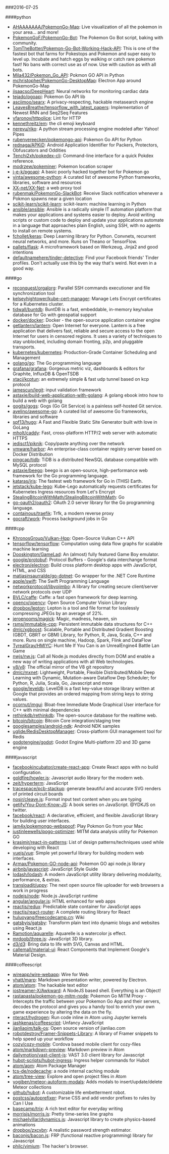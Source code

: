 ###2016-07-25

####python
* [AHAAAAAAA/PokemonGo-Map](https://github.com/AHAAAAAAA/PokemonGo-Map):  Live visualization of all the pokemon in your area... and more!
* [PokemonGoF/PokemonGo-Bot](https://github.com/PokemonGoF/PokemonGo-Bot): The Pokemon Go Bot script, baking with community.
* [TomTheBotter/Pokemon-Go-Bot-Working-Hack-API](https://github.com/TomTheBotter/Pokemon-Go-Bot-Working-Hack-API): This is one of the fastest bot that farms for Pokestops and Pokemon and super easy to level up. Incubate and hatch eggs by walking or catch rare pokemon fast! No bans with correct use as of now. Use with caution as with all bots.
* [Mila432/Pokemon_Go_API](https://github.com/Mila432/Pokemon_Go_API): Pokmon GO API in Python
* [mchristopher/PokemonGo-DesktopMap](https://github.com/mchristopher/PokemonGo-DesktopMap): Electron App around PokemonGo-Map
* [jisaacso/DeepHeart](https://github.com/jisaacso/DeepHeart): Neural networks for monitoring cardiac data
* [tejado/pgoapi](https://github.com/tejado/pgoapi): Pokemon Go API lib
* [asciimoo/searx](https://github.com/asciimoo/searx): A privacy-respecting, hackable metasearch engine
* [LeavesBreathe/tensorflow_with_latest_papers](https://github.com/LeavesBreathe/tensorflow_with_latest_papers): Implementation of Newest RNN and Seq2Seq Features
* [vfaronov/httpolice](https://github.com/vfaronov/httpolice): Lint for HTTP
* [kennethreitz/em](https://github.com/kennethreitz/em): the cli emoji keyboard
* [nerevu/riko](https://github.com/nerevu/riko): A python stream processing engine modeled after Yahoo! Pipes
* [rubenvereecken/pokemongo-api](https://github.com/rubenvereecken/pokemongo-api): Pokemon Go API for Python
* [rednaga/APKiD](https://github.com/rednaga/APKiD): Android Application Identifier for Packers, Protectors, Obfuscators and Oddities
* [Tenchi2xh/pokedex-cli](https://github.com/Tenchi2xh/pokedex-cli): Command-line interface for a quick Pokdex reference.
* [modrzew/pokeminer](https://github.com/modrzew/pokeminer): Pokemon location scraper
* [j-e-k/pgoapi](https://github.com/j-e-k/pgoapi): A basic poorly hacked together bot for Pokemon go
* [vinta/awesome-python](https://github.com/vinta/awesome-python): A curated list of awesome Python frameworks, libraries, software and resources
* [XX-net/XX-Net](https://github.com/XX-net/XX-Net): a web proxy tool
* [rubenmak/PokemonGo-SlackBot](https://github.com/rubenmak/PokemonGo-SlackBot): Receive Slack notification whenever a Pokmon spawns near a given location
* [scikit-learn/scikit-learn](https://github.com/scikit-learn/scikit-learn): scikit-learn: machine learning in Python
* [ansible/ansible](https://github.com/ansible/ansible): Ansible is a radically simple IT automation platform that makes your applications and systems easier to deploy. Avoid writing scripts or custom code to deploy and update your applications automate in a language that approaches plain English, using SSH, with no agents to install on remote systems.
* [fchollet/keras](https://github.com/fchollet/keras): Deep Learning library for Python. Convnets, recurrent neural networks, and more. Runs on Theano or TensorFlow.
* [pallets/flask](https://github.com/pallets/flask): A microframework based on Werkzeug, Jinja2 and good intentions
* [defaultnamehere/tinder-detective](https://github.com/defaultnamehere/tinder-detective): Find your Facebook friends' Tinder profiles. Don't actually use this by the way that's weird. Not even in a good way.

####go
* [reconquest/orgalorg](https://github.com/reconquest/orgalorg): Parallel SSH commands executioner and file synchronization tool
* [kelseyhightower/kube-cert-manager](https://github.com/kelseyhightower/kube-cert-manager): Manage Lets Encrypt certificates for a Kubernetes cluster.
* [tidwall/buntdb](https://github.com/tidwall/buntdb): BuntDB is a fast, embeddable, in-memory key/value database for Go with geospatial support
* [docker/docker](https://github.com/docker/docker): Docker - the open-source application container engine
* [getlantern/lantern](https://github.com/getlantern/lantern):  Open Internet for everyone. Lantern is a free application that delivers fast, reliable and secure access to the open Internet for users in censored regions. It uses a variety of techniques to stay unblocked, including domain fronting, p2p, and pluggable transports.
* [kubernetes/kubernetes](https://github.com/kubernetes/kubernetes): Production-Grade Container Scheduling and Management
* [golang/go](https://github.com/golang/go): The Go programming language
* [grafana/grafana](https://github.com/grafana/grafana): Gorgeous metric viz, dashboards & editors for Graphite, InfluxDB & OpenTSDB
* [xtaci/kcptun](https://github.com/xtaci/kcptun): an extremely simple & fast udp tunnel based on kcp protocol
* [jamescun/legit](https://github.com/jamescun/legit): input validation framework
* [astaxie/build-web-application-with-golang](https://github.com/astaxie/build-web-application-with-golang): A golang ebook intro how to build a web with golang
* [gogits/gogs](https://github.com/gogits/gogs): Gogs (Go Git Service) is a painless self-hosted Git service.
* [avelino/awesome-go](https://github.com/avelino/awesome-go): A curated list of awesome Go frameworks, libraries and software
* [spf13/hugo](https://github.com/spf13/hugo): A Fast and Flexible Static Site Generator built with love in GoLang
* [mholt/caddy](https://github.com/mholt/caddy): Fast, cross-platform HTTP/2 web server with automatic HTTPS
* [jedisct1/piknik](https://github.com/jedisct1/piknik): Copy/paste anything over the network
* [vmware/harbor](https://github.com/vmware/harbor): An enterprise-class container registry server based on Docker Distribution
* [pingcap/tidb](https://github.com/pingcap/tidb): TiDB is a distributed NewSQL database compatible with MySQL protocol
* [astaxie/beego](https://github.com/astaxie/beego): beego is an open-source, high-performance web framework for the Go programming language.
* [kataras/iris](https://github.com/kataras/iris): The fastest web framework for Go in (THIS) Earth.
* [jetstack/kube-lego](https://github.com/jetstack/kube-lego): Kube-Lego automatically requests certificates for Kubernetes Ingress resources from Let's Encrypt
* [StealingBitcoinWithMath/StealingBitcoinWithMath](https://github.com/StealingBitcoinWithMath/StealingBitcoinWithMath): Go
* [go-oauth2/oauth2](https://github.com/go-oauth2/oauth2): OAuth 2.0 server library for the Go programming language.
* [containous/traefik](https://github.com/containous/traefik): Trfk, a modern reverse proxy
* [gocraft/work](https://github.com/gocraft/work): Process background jobs in Go

####cpp
* [KhronosGroup/Vulkan-Hpp](https://github.com/KhronosGroup/Vulkan-Hpp): Open-Source Vulkan C++ API
* [tensorflow/tensorflow](https://github.com/tensorflow/tensorflow): Computation using data flow graphs for scalable machine learning
* [Dooskington/GameLad](https://github.com/Dooskington/GameLad): An (almost) fully featured Game Boy emulator.
* [google/protobuf](https://github.com/google/protobuf): Protocol Buffers - Google's data interchange format
* [electron/electron](https://github.com/electron/electron): Build cross platform desktop apps with JavaScript, HTML, and CSS
* [matiasinsaurralde/go-dotnet](https://github.com/matiasinsaurralde/go-dotnet): Go wrapper for the .NET Core Runtime
* [apple/swift](https://github.com/apple/swift): The Swift Programming Language
* [networkprotocol/libyojimbo](https://github.com/networkprotocol/libyojimbo): A library for creating secure client/server network protocols over UDP
* [BVLC/caffe](https://github.com/BVLC/caffe): Caffe: a fast open framework for deep learning.
* [opencv/opencv](https://github.com/opencv/opencv): Open Source Computer Vision Library
* [dropbox/lepton](https://github.com/dropbox/lepton): Lepton is a tool and file format for losslessly compressing JPEGs by an average of 22%.
* [jeroenooms/magick](https://github.com/jeroenooms/magick): Magic, madness, heaven, sin
* [rsms/immutable-cpp](https://github.com/rsms/immutable-cpp): Persistent immutable data structures for C++
* [dmlc/xgboost](https://github.com/dmlc/xgboost): Scalable, Portable and Distributed Gradient Boosting (GBDT, GBRT or GBM) Library, for Python, R, Java, Scala, C++ and more. Runs on single machine, Hadoop, Spark, Flink and DataFlow
* [TyrealGray/HMIYC](https://github.com/TyrealGray/HMIYC): Hunt Me If You Can is an UnrealEngine4 Battle Lan Game
* [nwjs/nw.js](https://github.com/nwjs/nw.js): Call all Node.js modules directly from DOM and enable a new way of writing applications with all Web technologies.
* [v8/v8](https://github.com/v8/v8): The official mirror of the V8 git repository
* [dmlc/mxnet](https://github.com/dmlc/mxnet): Lightweight, Portable, Flexible Distributed/Mobile Deep Learning with Dynamic, Mutation-aware Dataflow Dep Scheduler; for Python, R, Julia, Scala, Go, Javascript and more
* [google/leveldb](https://github.com/google/leveldb): LevelDB is a fast key-value storage library written at Google that provides an ordered mapping from string keys to string values.
* [ocornut/imgui](https://github.com/ocornut/imgui): Bloat-free Immediate Mode Graphical User interface for C++ with minimal dependencies
* [rethinkdb/rethinkdb](https://github.com/rethinkdb/rethinkdb): The open-source database for the realtime web.
* [bitcoin/bitcoin](https://github.com/bitcoin/bitcoin): Bitcoin Core integration/staging tree
* [googlesamples/android-ndk](https://github.com/googlesamples/android-ndk): Android NDK samples
* [uglide/RedisDesktopManager](https://github.com/uglide/RedisDesktopManager):  Cross-platform GUI management tool for Redis
* [godotengine/godot](https://github.com/godotengine/godot): Godot Engine  Multi-platform 2D and 3D game engine

####javascript
* [facebookincubator/create-react-app](https://github.com/facebookincubator/create-react-app): Create React apps with no build configuration.
* [goldfire/howler.js](https://github.com/goldfire/howler.js): Javascript audio library for the modern web.
* [zeit/hyperterm](https://github.com/zeit/hyperterm): JavaScript
* [tracespace/pcb-stackup](https://github.com/tracespace/pcb-stackup): generate beautiful and accurate SVG renders of printed circuit boards
* [nosir/cleave.js](https://github.com/nosir/cleave.js): Format input text content when you are typing
* [getify/You-Dont-Know-JS](https://github.com/getify/You-Dont-Know-JS): A book series on JavaScript. @YDKJS on twitter.
* [facebook/react](https://github.com/facebook/react): A declarative, efficient, and flexible JavaScript library for building user interfaces.
* [iam4x/pokemongo-webspoof](https://github.com/iam4x/pokemongo-webspoof):  Play Pokmon Go from your Mac
* [justinleewells/pogo-optimizer](https://github.com/justinleewells/pogo-optimizer): MITM data analysis utility for Pokemon GO
* [krasimir/react-in-patterns](https://github.com/krasimir/react-in-patterns):  List of design patterns/techniques used while developing with React
* [vuejs/vue](https://github.com/vuejs/vue): Simple yet powerful library for building modern web interfaces.
* [Armax/Pokemon-GO-node-api](https://github.com/Armax/Pokemon-GO-node-api): Pokemon GO api node.js library
* [airbnb/javascript](https://github.com/airbnb/javascript): JavaScript Style Guide
* [lodash/lodash](https://github.com/lodash/lodash): A modern JavaScript utility library delivering modularity, performance, & extras.
* [transloadit/uppy](https://github.com/transloadit/uppy):  The next open source file uploader for web browsers  a work in progress
* [nodejs/node](https://github.com/nodejs/node): Node.js JavaScript runtime 
* [angular/angular.js](https://github.com/angular/angular.js): HTML enhanced for web apps
* [reactjs/redux](https://github.com/reactjs/redux): Predictable state container for JavaScript apps
* [reactjs/react-router](https://github.com/reactjs/react-router): A complete routing library for React
* [huluoyang/freecodecamp.cn](https://github.com/huluoyang/freecodecamp.cn): Wiki
* [gatsbyjs/gatsby](https://github.com/gatsbyjs/gatsby): Transform plain text into dynamic blogs and websites using React.js
* [Ramotion/aquarelle](https://github.com/Ramotion/aquarelle): Aquarelle is a watercolor js effect.
* [mrdoob/three.js](https://github.com/mrdoob/three.js): JavaScript 3D library.
* [d3/d3](https://github.com/d3/d3): Bring data to life with SVG, Canvas and HTML. 
* [callemall/material-ui](https://github.com/callemall/material-ui): React Components that Implement Google's Material Design.

####coffeescript
* [wireapp/wire-webapp](https://github.com/wireapp/wire-webapp): Wire for Web
* [yhatt/marp](https://github.com/yhatt/marp): Markdown presentation writer, powered by Electron.
* [atom/atom](https://github.com/atom/atom): The hackable text editor
* [iostreamer-X/Awkward](https://github.com/iostreamer-X/Awkward): A NodeJS based shell. Everything is an Object!
* [rastapasta/pokemon-go-mitm-node](https://github.com/rastapasta/pokemon-go-mitm-node): Pokemon Go MITM Proxy - Intercepts the traffic between your Pokemon Go App and their servers, decodes the protocol and gives you a handy tool to enrich your own game experience by altering the data on the fly.
* [nteract/hydrogen](https://github.com/nteract/hydrogen):  Run code inline in Atom using Jupyter kernels
* [jashkenas/coffeescript](https://github.com/jashkenas/coffeescript): Unfancy JavaScript
* [jianliaoim/talk-os](https://github.com/jianliaoim/talk-os): Open source version of jianliao.com
* [robotdestroy/Framer-Snippets-Library](https://github.com/robotdestroy/Framer-Snippets-Library): A library of Framer snippets to help speed up your workflow
* [cozy/cozy-mobile](https://github.com/cozy/cozy-mobile): Cordova based mobile client for cozy-files
* [atom/markdown-preview](https://github.com/atom/markdown-preview): Markdown preview in Atom
* [dailymotion/vast-client-js](https://github.com/dailymotion/vast-client-js): VAST 3.0 client library for Javascript
* [hubot-scripts/hubot-ingress](https://github.com/hubot-scripts/hubot-ingress): Ingress helper commands for Hubot
* [atom/apm](https://github.com/atom/apm): Atom Package Manager
* [tcs-de/nodecache](https://github.com/tcs-de/nodecache): a node internal caching module
* [atom/tree-view](https://github.com/atom/tree-view): Explore and open project files in Atom
* [yogiben/meteor-autoform-modals](https://github.com/yogiben/meteor-autoform-modals): Adds modals to insert/update/delete Meteor collections
* [github/hubot](https://github.com/github/hubot): A customizable life embetterment robot.
* [postcss/autoprefixer](https://github.com/postcss/autoprefixer): Parse CSS and add vendor prefixes to rules by Can I Use
* [basecamp/trix](https://github.com/basecamp/trix): A rich text editor for everyday writing
* [morrisjs/morris.js](https://github.com/morrisjs/morris.js): Pretty time-series line graphs
* [michaelvillar/dynamics.js](https://github.com/michaelvillar/dynamics.js): Javascript library to create physics-based animations
* [dropbox/zxcvbn](https://github.com/dropbox/zxcvbn): A realistic password strength estimator.
* [baconjs/bacon.js](https://github.com/baconjs/bacon.js): FRP (functional reactive programming) library for Javascript
* [philc/vimium](https://github.com/philc/vimium): The hacker's browser.
